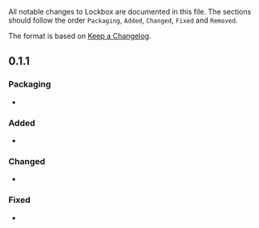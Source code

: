 All notable changes to Lockbox are documented in this file.
The sections should follow the order `Packaging`, `Added`, `Changed`, `Fixed` and `Removed`.

The format is based on [Keep a Changelog](https://keepachangelog.com/en/1.0.0/).

## 0.1.1

### Packaging
- 

### Added
- 

### Changed
- 

### Fixed
- 
